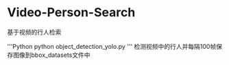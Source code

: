 # Video-Person-Search
基于视频的行人检索

'''Python
python object_detection_yolo.py
'''
检测视频中的行人并每隔100帧保存图像到bbox_datasets文件中


